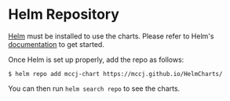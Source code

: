 # Helm Repository

[Helm](https://helm.sh) must be installed to use the charts.
Please refer to Helm's [documentation](https://helm.sh/docs/) to get started.

Once Helm is set up properly, add the repo as follows:

```console
$ helm repo add mccj-chart https://mccj.github.io/HelmCharts/
```

You can then run `helm search repo` to see the charts.


